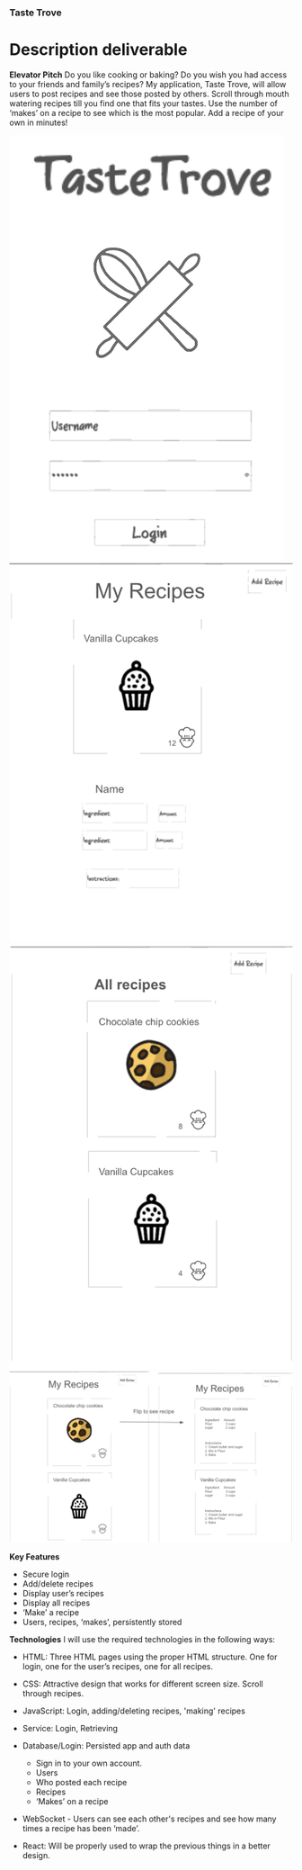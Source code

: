 ### Taste Trove
# Description deliverable

**Elevator Pitch**
Do you like cooking or baking? Do you wish you had access to your friends and family’s recipes? My application, Taste Trove, will allow users to post recipes and see those posted by others. Scroll through mouth watering recipes till you find one that fits your tastes. Use the number of ‘makes’ on a recipe to see which is the most popular. Add a recipe of your own in minutes!

![Alt Text](bp/login.png)
![Alt Text](bp/add_recipe.png)
![Alt Text](bp/all_recipes.png)
![Alt Text](bp/flip.png)

**Key Features**
- Secure login
- Add/delete recipes
- Display user’s recipes
- Display all recipes
- ‘Make’ a recipe
- Users, recipes, ‘makes’, persistently stored

**Technologies**
I will use the required technologies in the following ways:

- HTML: Three HTML pages using the proper HTML structure. One for login, one for the user’s recipes, one for all recipes.

- CSS: Attractive design that works for different screen size. Scroll through recipes.

- JavaScript: Login, adding/deleting recipes, 'making' recipes

- Service: Login, Retrieving
  
- Database/Login: Persisted app and auth data
  - Sign in to your own account.
  - Users
  - Who posted each recipe
  - Recipes
  - ‘Makes’ on a recipe

- WebSocket - Users can see each other's recipes and see how many times a recipe has been ‘made’.

- React: Will be properly used to wrap the previous things in a better design.

